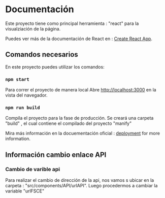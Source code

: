 # Documentación

Este proyecto tiene como principal herramienta : "react" para la visualziación de la página.

Puedes ver más de la documentación de React en : [Create React App](https://github.com/facebook/create-react-app).

## Comandos necesarios

En este proyecto puedes utilizar los comandos: 

### `npm start`

Para correr el proyecto de manera local
Abre [http://localhost:3000](http://localhost:3000) en la vista del navegador.

### `npm run build`
Compila el proyecto para la fase de producción.
Se creará una carpeta "build" , el cual contiene el compilado del proyecto "manify"


Mira más información en la docuementación oficial : [deployment](https://facebook.github.io/create-react-app/docs/deployment) for more information.

## Información cambio enlace API


### Cambio de varible api 
Para realizar el cambio de dirección de la api, nos vamos s ubicar en la carpeta : "src/components/API/urlAPI". Luego procedermos a cambiar la variable "urlFSCE"